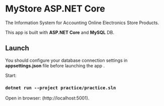 # MyStore ASP.NET Core

The Information System for Accounting Online Electronics Store Products.

This app is built with **ASP.NET Core** and **MySQL** DB.

## Launch

You should configure your database connection settings in **appsettings.json** file before launching the app .<br>

Start:

### `dotnet run --project practice/practice.sln`

Open in browser: (http://localhost:5001).
